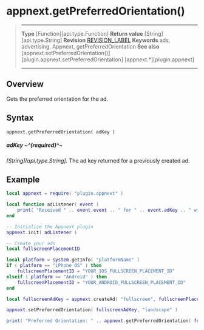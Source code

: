 # appnext.getPreferredOrientation()

> --------------------- ------------------------------------------------------------------------------------------
> __Type__              [Function][api.type.Function]
> __Return value__      [String][api.type.String]
> __Revision__          [REVISION_LABEL](REVISION_URL)
> __Keywords__          ads, advertising, Appnext, getPreferredOrientation
> __See also__          [appnext.setPreferredOrientation()][plugin.appnext.setPreferredOrientation]
>						[appnext.*][plugin.appnext]
> --------------------- ------------------------------------------------------------------------------------------


## Overview

Gets the preferred orientation for the ad.


## Syntax

	appnext.getPreferredOrientation( adKey )

##### adKey ~^(required)^~
_[String][api.type.String]._ The ad key returned for a previously created ad.


## Example

``````lua
local appnext = require( "plugin.appnext" )

local function adListener( event )
	print( "Received " .. event.event .. " for " .. event.adKey .. " with message: " .. event.message )
end

-- Initialize the Appnext plugin
appnext.init( adListener )

-- Create your ads
local fullscreenPlacementID

local platform = system.getInfo( "platformName" )
if ( platform == "iPhone OS" ) then
    fullscreenPlacementID = "YOUR_IOS_FULLSCREEN_PLACEMENT_ID"
elseif ( platform == "Android" ) then
    fullscreenPlacementID = "YOUR_ANDROID_FULLSCREEN_PLACEMENT_ID"
end

local fullscreenAdKey = appnext.createAd( "fullscreen", fullscreenPlacementID )

appnext.setPreferredOrientation( fullscreenAdKey, "landscape" )

print( "Preferred Orientation: " .. appnext.getPreferredOrientation( fullscreenAdKey ) )
``````
